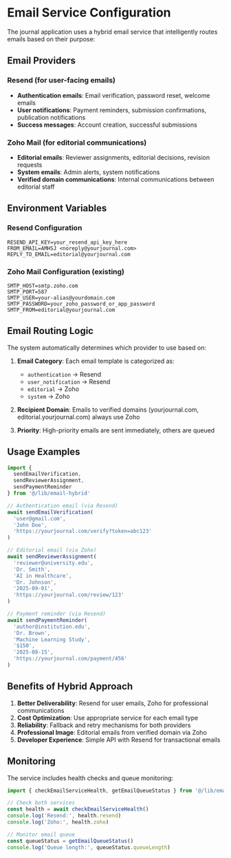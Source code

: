 # Email Service Configuration

The journal application uses a hybrid email service that intelligently routes emails based on their purpose:

## Email Providers

### Resend (for user-facing emails)
- **Authentication emails**: Email verification, password reset, welcome emails
- **User notifications**: Payment reminders, submission confirmations, publication notifications
- **Success messages**: Account creation, successful submissions

### Zoho Mail (for editorial communications)
- **Editorial emails**: Reviewer assignments, editorial decisions, revision requests
- **System emails**: Admin alerts, system notifications
- **Verified domain communications**: Internal communications between editorial staff

## Environment Variables

### Resend Configuration
```env
RESEND_API_KEY=your_resend_api_key_here
FROM_EMAIL=AMHSJ <noreply@yourjournal.com>
REPLY_TO_EMAIL=editorial@yourjournal.com
```

### Zoho Mail Configuration (existing)
```env
SMTP_HOST=smtp.zoho.com
SMTP_PORT=587
SMTP_USER=your-alias@yourdomain.com
SMTP_PASSWORD=your_zoho_password_or_app_password
SMTP_FROM=editorial@yourjournal.com
```

## Email Routing Logic

The system automatically determines which provider to use based on:

1. **Email Category**: Each email template is categorized as:
   - `authentication` → Resend
   - `user_notification` → Resend  
   - `editorial` → Zoho
   - `system` → Zoho

2. **Recipient Domain**: Emails to verified domains (yourjournal.com, editorial.yourjournal.com) always use Zoho

3. **Priority**: High-priority emails are sent immediately, others are queued

## Usage Examples

```typescript
import { 
  sendEmailVerification,
  sendReviewerAssignment,
  sendPaymentReminder 
} from '@/lib/email-hybrid'

// Authentication email (via Resend)
await sendEmailVerification(
  'user@gmail.com',
  'John Doe',
  'https://yourjournal.com/verify?token=abc123'
)

// Editorial email (via Zoho)
await sendReviewerAssignment(
  'reviewer@university.edu',
  'Dr. Smith',
  'AI in Healthcare',
  'Dr. Johnson',
  '2025-09-01',
  'https://yourjournal.com/review/123'
)

// Payment reminder (via Resend)
await sendPaymentReminder(
  'author@institution.edu',
  'Dr. Brown',
  'Machine Learning Study',
  '$150',
  '2025-08-15',
  'https://yourjournal.com/payment/456'
)
```

## Benefits of Hybrid Approach

1. **Better Deliverability**: Resend for user emails, Zoho for professional communications
2. **Cost Optimization**: Use appropriate service for each email type
3. **Reliability**: Fallback and retry mechanisms for both providers
4. **Professional Image**: Editorial emails from verified domain via Zoho
5. **Developer Experience**: Simple API with Resend for transactional emails

## Monitoring

The service includes health checks and queue monitoring:

```typescript
import { checkEmailServiceHealth, getEmailQueueStatus } from '@/lib/email-hybrid'

// Check both services
const health = await checkEmailServiceHealth()
console.log('Resend:', health.resend)
console.log('Zoho:', health.zoho)

// Monitor email queue
const queueStatus = getEmailQueueStatus()
console.log('Queue length:', queueStatus.queueLength)
```
